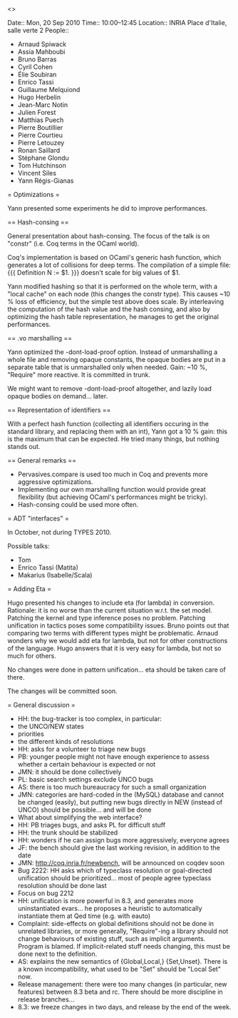 <<TableOfContents>>

 Date:: Mon, 20 Sep 2010
 Time:: 10:00–12:45
 Location:: INRIA Place d'Italie, salle verte 2
 People::
  * Arnaud Spiwack
  * Assia Mahboubi
  * Bruno Barras
  * Cyril Cohen
  * Élie Soubiran
  * Enrico Tassi
  * Guillaume Melquiond
  * Hugo Herbelin
  * Jean-Marc Notin
  * Julien Forest
  * Matthias Puech
  * Pierre Boutillier
  * Pierre Courtieu
  * Pierre Letouzey
  * Ronan Saillard
  * Stéphane Glondu
  * Tom Hutchinson
  * Vincent Siles
  * Yann Régis-Gianas

= Optimizations =

Yann presented some experiments he did to improve performances.

== Hash-consing ==

General presentation about hash-consing. The focus of the talk is on
"constr" (i.e. Coq terms in the OCaml world).

Coq's implementation is based on OCaml's generic hash function, which
generates a lot of collisions for deep terms. The compilation of a
simple file:
{{{
Definition N := $1.
}}}
doesn't scale for big values of $1.

Yann modified hashing so that it is performed on the whole term, with
a "local cache" on each node (this changes the constr type). This
causes ~10 % loss of efficiency, but the simple test above does
scale. By interleaving the computation of the hash value and the hash consing, and also by 
optimizing the hash table representation, he manages to
get the original performances.

== .vo marshalling ==

Yann optimized the -dont-load-proof option. Instead of unmarshalling a
whole file and removing opaque constants, the opaque bodies are put in
a separate table that is unmarshalled only when needed. Gain: ~10 %,
"Require" more reactive. It is committed in trunk.

We might want to remove -dont-load-proof altogether, and lazily load
opaque bodies on demand... later.

== Representation of identifiers ==

With a perfect hash function (collecting all identifiers occuring in
the standard library, and replacing them with an int), Yann got a 10 %
gain: this is the maximum that can be expected. He tried many things,
but nothing stands out.

== General remarks ==

 * Pervasives.compare is used too much in Coq and prevents more aggressive optimizations.
 * Implementing our own marshalling function would provide great flexibility (but achieving OCaml's performances might be tricky).
 * Hash-consing could be used more often.

= ADT "interfaces" =

In October, not during TYPES 2010.

Possible talks:

 * Tom
 * Enrico Tassi (Matita)
 * Makarius (Isabelle/Scala)

= Adding Eta =

Hugo presented his changes to include eta (for lambda) in
conversion. Rationale: it is no worse than the current situation
w.r.t. the set model. Patching the kernel and type inference poses no
problem. Patching unification in tactics poses some compatibility
issues. Bruno points out that comparing two terms with different types
might be problematic. Arnaud wonders why we would add eta for lambda,
but not for other constructions of the language. Hugo answers that it
is very easy for lambda, but not so much for others.

No changes were done in pattern unification... eta should be taken care
of there.

The changes will be committed soon.

= General discussion =

 * HH: the bug-tracker is too complex, in particular:
  * the UNCO/NEW states
  * priorities
  * the different kinds of resolutions
 * HH: asks for a volunteer to triage new bugs
 * PB: younger people might not have enough experience to assess whether a certain behaviour is expected or not
 * JMN: it should be done collectively
 * PL: basic search settings exclude UNCO bugs
 * AS: there is too much bureaucracy for such a small organization
 * JMN: categories are hard-coded in the (MySQL) database and cannot be changed (easily), but putting new bugs directly in NEW (instead of UNCO) should be possible... and will be done
 * What about simplifying the web interface?
 * HH: PB triages bugs, and asks PL for difficult stuff
 * HH: the trunk should be stabilized
 * HH: wonders if he can assign bugs more aggressively, everyone agrees
 * JF: the bench should give the last working revision, in addition to the date
 * JMN: http://coq.inria.fr/newbench, will be announced on coqdev soon
 * Bug 2222: HH asks which of typeclass resolution or goal-directed unification should be prioritized... most of people agree typeclass resolution should be done last
 * Focus on bug 2212
 * HH: unification is more powerful in 8.3, and generates more uninstantiated evars... he proposes a heuristic to automatically instantiate them at Qed time (e.g. with eauto)
 * Complaint: side-effects on global definitions should not be done in unrelated libraries, or more generally, "Require"-ing a library should not change behaviours of existing stuff, such as implicit arguments. Program is blamed. If implicit-related stuff needs changing, this must be done next to the definition.
 * AS: explains the new semantics of {Global,Local,} {Set,Unset}. There is a known incompatibility, what used to be "Set" should be "Local Set" now.
 * Release management: there were too many changes (in particular, new features) between 8.3 beta and rc. There should be more discipline in release branches...
 * 8.3: we freeze changes in two days, and release by the end of the week.
